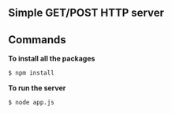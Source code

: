 ## Simple GET/POST HTTP server

## Commands
**To install all the packages**
```sh
$ npm install
```

**To run the server**
```sh
$ node app.js
```
